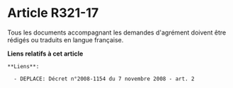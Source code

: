 # Article R321-17

Tous les documents accompagnant les demandes d'agrément doivent être rédigés ou traduits en langue française.

**Liens relatifs à cet article**

	**Liens**:

	  - DEPLACE: Décret n°2008-1154 du 7 novembre 2008 - art. 2
